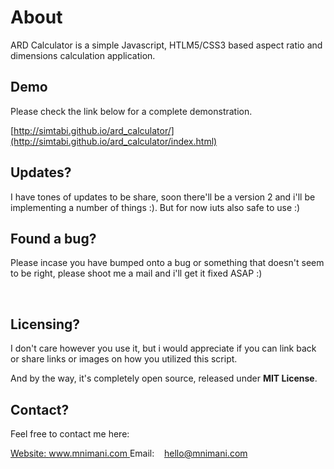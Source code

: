 # About

ARD Calculator is a simple Javascript, HTLM5/CSS3 based aspect ratio and dimensions calculation application.

## Demo 

Please check the link below for a complete demonstration.

[http://simtabi.github.io/ard_calculator/](http://simtabi.github.io/ard_calculator/index.html)

## Updates?

I have tones of updates to be share, soon there'll be a version 2 and i'll be implementing a number of things :). But for now iuts also safe to use :)

## Found a bug?

Please incase you have bumped onto a bug or something that doesn't seem to be right, please shoot me a mail and i'll get it fixed ASAP :)

&nbsp;

## Licensing?

I don't care however you use it, but i would appreciate if you can link back or share links or images on how you utilized this script.

And by the way, it's completely open source, released under **MIT License**.

## Contact?

Feel free to contact me here:

[Website: www.mnimani.com
](http://www.mnimani.com)Email:&nbsp;&nbsp;&nbsp; hello@mnimani.com

